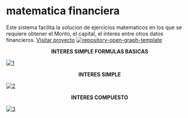 # matematica financiera
Este sistema facilita la solucion de ejercicios matematicos en los que se requiere obtener el Monto, el capital, el interes entre otros datos financieros.
<a class="btn" href="https://matefinanciera.diegoteos.com/">Visitar proyecto</a>
<a href="https://ibb.co/y4GVNV3"><img src="https://i.ibb.co/nPZRwRW/repository-open-graph-template.png" alt="repository-open-graph-template" border="0"></a>


<center><strong>INTERES SIMPLE FORMULAS BASICAS</strong></center>

<a href="https://ibb.co/F06cJgW"><img src="https://i.ibb.co/vQ1fmZB/1.jpg" alt="1" border="0"></a>

<center><strong>INTERES SIMPLE</strong></center>

<a href="https://ibb.co/RCyFBzw"><img src="https://i.ibb.co/fCvgn4w/2.jpg" alt="2" border="0"></a>

<center><strong>INTERES COMPUESTO</strong></center>

<a href="https://ibb.co/vxJT3jw"><img src="https://i.ibb.co/jvLQyr6/3.jpg" alt="3" border="0"></a>
